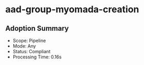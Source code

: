 # aad-group-myomada-creation

## Adoption Summary

- Scope: Pipeline
- Mode: Any
- Status: Compliant
- Processing Time: 0.16s
